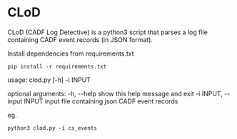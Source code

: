 # CLoD
CLoD (CADF Log Detective) is a python3 script that parses a log file containing CADF event records (in JSON format).

Install dependencies from requirements.txt
```
pip install -r requirements.txt
```
usage: clod.py [-h] -i INPUT

optional arguments:
  -h, --help                  show this help message and exit
  -i INPUT, --input INPUT     input file containing json CADF event records
  
  eg.
  ```
  python3 clod.py -i cs_events
  ```

